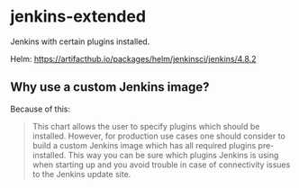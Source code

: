 # jenkins-extended
Jenkins with certain plugins installed.

Helm: https://artifacthub.io/packages/helm/jenkinsci/jenkins/4.8.2

## Why use a custom Jenkins image?
Because of this:
> This chart allows the user to specify plugins which should be installed. However, for production use cases one should consider to build a custom Jenkins image which has all required plugins pre-installed. This way you can be sure which plugins Jenkins is using when starting up and you avoid trouble in case of connectivity issues to the Jenkins update site.
